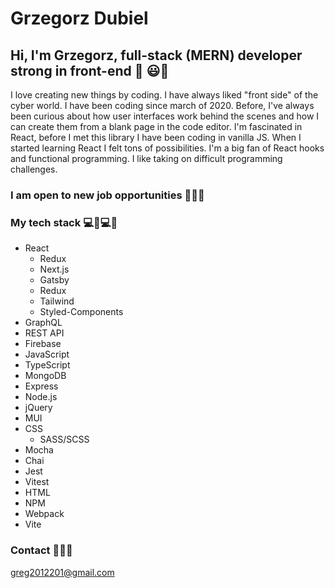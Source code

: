 # Grzegorz Dubiel

## Hi, I'm Grzegorz, full-stack (MERN) developer strong in front-end 💪 :smiley::wave:

I love creating new things by coding. I have always liked "front side" of the cyber world. I have been coding since march of 2020. Before, I've always been curious about how user interfaces work behind the scenes and how I can create them from a blank page in the code editor. I'm fascinated in React, before I met this library I have been coding in vanilla JS. When I started learning React I felt tons of possibilities. I'm a big fan of React hooks and functional programming. I like taking on difficult programming challenges. 

### I am open to new job opportunities :handshake::handshake::handshake:

### My tech stack 	:computer::muscle::computer::muscle:

* React
  * Redux
  * Next.js
  * Gatsby
  * Redux
  * Tailwind
  * Styled-Components
* GraphQL
* REST API
* Firebase
* JavaScript
* TypeScript
* MongoDB
* Express
* Node.js
* jQuery
* MUI
* CSS
  * SASS/SCSS
* Mocha
* Chai
* Jest
* Vitest
* HTML
* NPM
* Webpack
* Vite
 
 
 ### Contact   :e-mail::e-mail::e-mail:
 
 greg2012201@gmail.com
